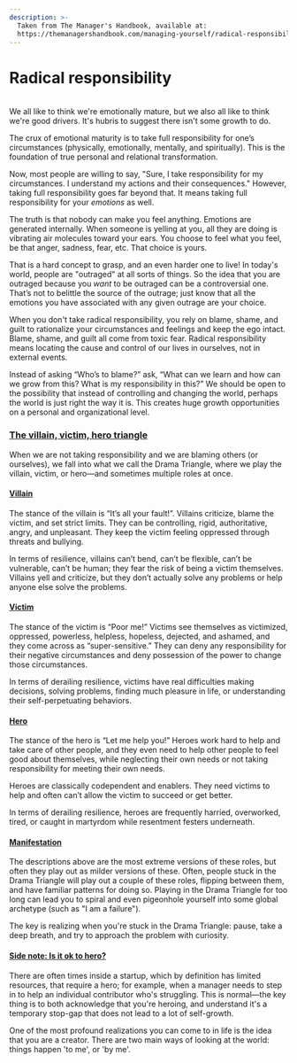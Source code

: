 ```yaml
---
description: >-
  Taken from The Manager's Handbook, available at:
  https://themanagershandbook.com/managing-yourself/radical-responsibility
---
```


# Radical responsibility

\
We all like to think we're emotionally mature, but we also all like to think we're good drivers. It's hubris to suggest there isn't some growth to do.

The crux of emotional maturity is to take full responsibility for one’s circumstances (physically, emotionally, mentally, and spiritually). This is the foundation of true personal and relational transformation.

Now, most people are willing to say, "Sure, I take responsibility for my circumstances. I understand my actions and their consequences." However, taking full responsibility goes far beyond that. It means taking full responsibility for your _emotions_ as well.

The truth is that nobody can make you feel anything. Emotions are generated internally. When someone is yelling at you, all they are doing is vibrating air molecules toward your ears. You choose to feel what you feel, be that anger, sadness, fear, etc. That choice is yours.

That is a hard concept to grasp, and an even harder one to live! In today's world, people are "outraged" at all sorts of things. So the idea that you are outraged because you _want_ to be outraged can be a controversial one. That’s not to belittle the source of the outrage; just know that all the emotions you have associated with any given outrage are your choice.

When you don't take radical responsibility, you rely on blame, shame, and guilt to rationalize your circumstances and feelings and keep the ego intact. Blame, shame, and guilt all come from toxic fear. Radical responsibility means locating the cause and control of our lives in ourselves, not in external events.

Instead of asking “Who’s to blame?” ask, “What can we learn and how can we grow from this? What is my responsibility in this?” We should be open to the possibility that instead of controlling and changing the world, perhaps the world is just right the way it is. This creates huge growth opportunities on a personal and organizational level.

### [The villain, victim, hero triangle](https://themanagershandbook.com/working-as-a-team/measuring-performance#the-villain-victim-hero-triangle)

When we are not taking responsibility and we are blaming others (or ourselves), we fall into what we call the Drama Triangle, where we play the villain, victim, or hero—and sometimes multiple roles at once.

#### [Villain](https://themanagershandbook.com/working-as-a-team/measuring-performance#villain)

The stance of the villain is “It’s all your fault!”. Villains criticize, blame the victim, and set strict limits. They can be controlling, rigid, authoritative, angry, and unpleasant. They keep the victim feeling oppressed through threats and bullying.

In terms of resilience, villains can’t bend, can’t be flexible, can’t be vulnerable, can’t be human; they fear the risk of being a victim themselves. Villains yell and criticize, but they don’t actually solve any problems or help anyone else solve the problems.

#### [Victim](https://themanagershandbook.com/working-as-a-team/measuring-performance#victim)

The stance of the victim is “Poor me!” Victims see themselves as victimized, oppressed, powerless, helpless, hopeless, dejected, and ashamed, and they come across as “super-sensitive.” They can deny any responsibility for their negative circumstances and deny possession of the power to change those circumstances.

In terms of derailing resilience, victims have real difficulties making decisions, solving problems, finding much pleasure in life, or understanding their self-perpetuating behaviors.

#### [Hero](https://themanagershandbook.com/working-as-a-team/measuring-performance#hero)

The stance of the hero is “Let me help you!” Heroes work hard to help and take care of other people, and they even need to help other people to feel good about themselves, while neglecting their own needs or not taking responsibility for meeting their own needs.

Heroes are classically codependent and enablers. They need victims to help and often can’t allow the victim to succeed or get better.

In terms of derailing resilience, heroes are frequently harried, overworked, tired, or caught in martyrdom while resentment festers underneath.

#### [Manifestation](https://themanagershandbook.com/working-as-a-team/measuring-performance#manifestation)

The descriptions above are the most extreme versions of these roles, but often they play out as milder versions of these. Often, people stuck in the Drama Triangle will play out a couple of these roles, flipping between them, and have familiar patterns for doing so. Playing in the Drama Triangle for too long can lead you to spiral and even pigeonhole yourself into some global archetype (such as "I am a failure").

The key is realizing when you're stuck in the Drama Triangle: pause, take a deep breath, and try to approach the problem with curiosity.

#### [Side note: Is it ok to hero?](https://themanagershandbook.com/working-as-a-team/measuring-performance#side-note-is-it-ok-to-hero)

There are often times inside a startup, which by definition has limited resources, that require a hero; for example, when a manager needs to step in to help an individual contributor who's struggling. This is normal—the key thing is to both acknowledge that you're heroing, and understand it's a temporary stop-gap that does not lead to a lot of self-growth.

One of the most profound realizations you can come to in life is the idea that you are a creator. There are two main ways of looking at the world: things happen 'to me', or 'by me'.
